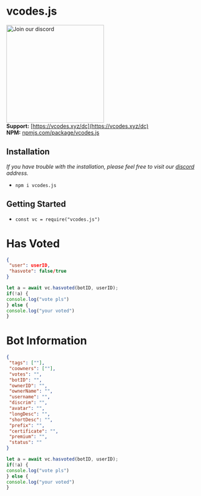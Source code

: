 # vcodes.js
<a href="https://vcodes.xyz/dc" target="_blank"><img src="https://img.devsforum.net/tr/img/h1Z2X3.png" alt="Join our discord" width="256"></a><br>
**Support:** [https://vcodes.xyz/dc](https://vcodes.xyz/dc) <br>
**NPM:** [npmjs.com/package/vcodes.js](https://www.npmjs.com/package/void.nsfw)<br>

## Installation
*If you have trouble with the installation, please feel free to visit our [discord](https://vcodes.xyz/dc) address.*
- `npm i vcodes.js`

## Getting Started
- `const vc = require("vcodes.js")`

# Has Voted
```json
{
 "user": userID,
 "hasvote": false/true
}
```
```js
let a = await vc.hasvoted(botID, userID);
if(!a) { 
console.log("vote pls")
} else {
console.log("your voted")
}
```


# Bot Information
```json
{
 "tags": [""],
 "coowners": [""],
 "votes": "",
 "botID": "",
 "ownerID": "",
 "ownerName": "",
 "username": "",
 "discrim": "",
 "avatar": "",
 "longDesc": "",
 "shortDesc": "",
 "prefix": "",
 "certificate": "",
 "premium": "",
 "status": ""
}
```
```js
let a = await vc.hasvoted(botID, userID);
if(!a) { 
console.log("vote pls")
} else {
console.log("your voted")
}
```
